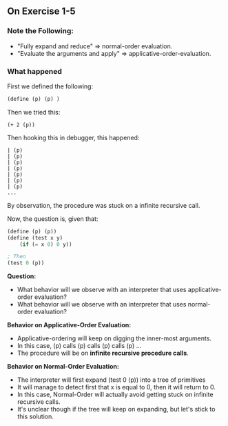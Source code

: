 ## On Exercise 1-5
### Note the Following:
- "Fully expand and reduce" => normal-order evaluation.
- "Evaluate the arguments and apply" => applicative-order-evaluation.

### What happened
First we defined the following:
```scheme
(define (p) (p) )
```
Then we tried this:
```
(+ 2 (p))
```

Then hooking this in debugger, this happened:
```
| (p)
| (p)
| (p)
| (p)
| (p)
| (p)
| (p)
...
```
By observation, the procedure was stuck on a infinite recursive call.

Now, the question is, given that:
```scheme
(define (p) (p))
(define (test x y)
    (if (= x 0) 0 y))

; Then
(test 0 (p))
```
**Question:**
- What behavior will we observe with an interpreter that uses applicative-order evaluation?
- What behavior will we observe with an interpreter that uses normal-order evaluation?

**Behavior on Applicative-Order Evaluation:**
- Applicative-ordering will keep on digging the inner-most arguments.
- In this case, (p) calls (p) calls (p) calls (p) ...
- The procedure will be on **infinite recursive procedure calls**.

**Behavior on Normal-Order Evaluation:**
- The interpreter will first expand (test 0 (p)) into a tree of primitives
- It will manage to detect first that x is equal to 0, then it will return to 0.
- In this case, Normal-Order will actually avoid getting stuck on infinite recursive calls.
- It's unclear though if the tree will keep on expanding, but let's stick to this solution.


